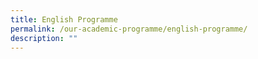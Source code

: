 ```yaml
---
title: English Programme
permalink: /our-academic-programme/english-programme/
description: ""
---
```

